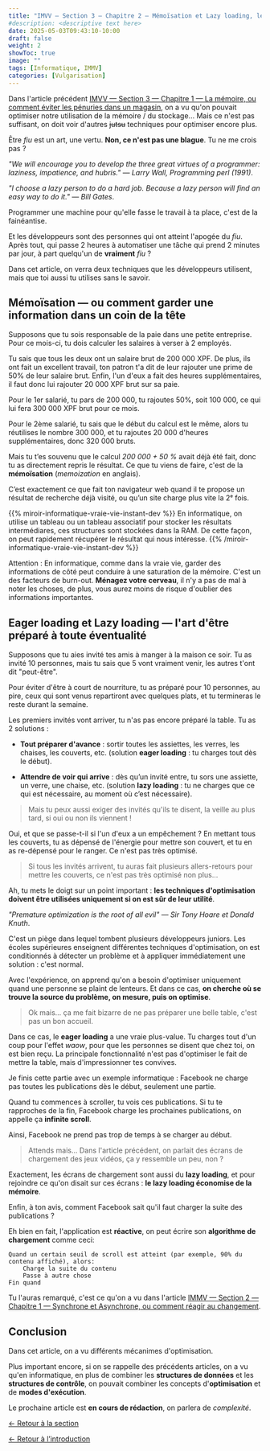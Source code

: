 ```yaml
---
title: "IMVV — Section 3 — Chapitre 2 — Mémoïsation et Lazy loading, les techniques du fainéant ultime"
#description: <descriptive text here>
date: 2025-05-03T09:43:10-10:00
draft: false
weight: 2
showToc: true
image: ""
tags: [Informatique, IMMV]
categories: [Vulgarisation]
---
```

Dans l'article précédent [IMVV — Section 3 — Chapitre 1 — La mémoire, ou comment éviter les pénuries dans un magasin](../memoire/), on a vu qu'on pouvait optimiser notre utilisation de la mémoire / du stockage... Mais ce n'est pas suffisant, on doit voir d'autres ~~jutsu~~ techniques pour optimiser encore plus.

Être *fiu* est un art, une vertu. **Non, ce n'est pas une blague**. Tu ne me crois pas ?

*"We will encourage you to develop the three great virtues of a programmer: laziness, impatience, and hubris." — Larry Wall, Programming perl (1991)*.

*"I choose a lazy person to do a hard job. Because a lazy person will find an easy way to do it." — Bill Gates*.

Programmer une machine pour qu'elle fasse le travail à ta place, c'est de la fainéantise.

Et les développeurs sont des personnes qui ont atteint l'apogée du *fiu*. Après tout, qui passe 2 heures à automatiser une tâche qui prend 2 minutes par jour, à part quelqu'un de **vraiment** *fiu* ?

Dans cet article, on verra deux techniques que les développeurs utilisent, mais que toi aussi tu utilises sans le savoir.

## Mémoïsation — ou comment garder une information dans un coin de la tête

Supposons que tu sois responsable de la paie dans une petite entreprise. Pour ce mois-ci, tu dois calculer les salaires à verser à 2 employés.

Tu sais que tous les deux ont un salaire brut de 200 000 XPF. De plus, ils ont fait un excellent travail, ton patron t'a dit de leur rajouter une prime de 50% de leur salaire brut. Enfin, l'un d'eux a fait des heures supplémentaires, il faut donc lui rajouter 20 000 XPF brut sur sa paie.

Pour le 1er salarié, tu pars de 200 000, tu rajoutes 50%, soit 100 000, ce qui lui fera 300 000 XPF brut pour ce mois.

Pour le 2ème salarié, tu sais que le début du calcul est le même, alors tu réutilises le nombre 300 000, et tu rajoutes 20 000 d'heures supplémentaires, donc 320 000 bruts.

Mais tu t’es souvenu que le calcul *200 000 + 50 %* avait déjà été fait, donc tu as directement repris le résultat. Ce que tu viens de faire, c'est de la **mémoïsation** (*memoization* en anglais).

C’est exactement ce que fait ton navigateur web quand il te propose un résultat de recherche déjà visité, ou qu’un site charge plus vite la 2ᵉ fois.

{{% miroir-informatique-vraie-vie-instant-dev %}}
En informatique, on utilise un tableau ou un tableau associatif pour stocker les résultats intermédiares, ces structures sont stockées dans la RAM. De cette façon, on peut rapidement récupérer le résultat qui nous intéresse.
{{% /miroir-informatique-vraie-vie-instant-dev %}}

Attention : En informatique, comme dans la vraie vie, garder des informations de côté peut conduire à une saturation de la mémoire. C'est un des facteurs de burn-out. **Ménagez votre cerveau**, il n'y a pas de mal à noter les choses, de plus, vous aurez moins de risque d'oublier des informations importantes.

## Eager loading et Lazy loading — l'art d'être préparé à toute éventualité

Supposons que tu aies invité tes amis à manger à la maison ce soir. Tu as invité 10 personnes, mais tu sais que 5 vont vraiment venir, les autres t'ont dit "peut-être".

Pour éviter d'être à court de nourriture, tu as préparé pour 10 personnes, au pire, ceux qui sont venus repartiront avec quelques plats, et tu termineras le reste durant la semaine.

Les premiers invités vont arriver, tu n'as pas encore préparé la table. Tu as 2 solutions :
- **Tout préparer d'avance** : sortir toutes les assiettes, les verres, les chaises, les couverts, etc. (solution **eager loading** : tu charges tout dès le début).

- **Attendre de voir qui arrive** : dès qu’un invité entre, tu sors une assiette, un verre, une chaise, etc. (solution **lazy loading** : tu ne charges que ce qui est nécessaire, au moment où c’est nécessaire).

>Mais tu peux aussi exiger des invités qu'ils te disent, la veille au plus tard, si oui ou non ils viennent !

Oui, et que se passe-t-il si l'un d'eux a un empêchement ? En mettant tous les couverts, tu as dépensé de l'énergie pour mettre son couvert, et tu en as re-dépensé pour le ranger. Ce n'est pas très optimisé.

>Si tous les invités arrivent, tu auras fait plusieurs allers-retours pour mettre les couverts, ce n'est pas très optimisé non plus...

Ah, tu mets le doigt sur un point important : **les techniques d'optimisation doivent être utilisées uniquement si on est sûr de leur utilité**.

*"Premature optimization is the root of all evil" — Sir Tony Hoare et Donald Knuth*.

C'est un piège dans lequel tombent plusieurs développeurs juniors. Les écoles supérieures enseignent différentes techniques d'optimisation, on est conditionnés à détecter un problème et à appliquer immédiatement une solution : c'est normal.

Avec l'expérience, on apprend qu'on a besoin d'optimiser uniquement quand une personne se plaint de lenteurs. Et dans ce cas, **on cherche où se trouve la source du problème, on mesure, puis on optimise**. 

>Ok mais... ça me fait bizarre de ne pas préparer une belle table, c'est pas un bon accueil.

Dans ce cas, le **eager loading** a une vraie plus-value. Tu charges tout d'un coup pour l'effet *waow*, pour que les personnes se disent que chez toi, on est bien reçu. La principale fonctionnalité n'est pas d'optimiser le fait de mettre la table, mais d'impressionner tes convives.

Je finis cette partie avec un exemple informatique : Facebook ne charge pas toutes les publications dès le début, seulement une partie.

Quand tu commences à scroller, tu vois ces publications. Si tu te rapproches de la fin, Facebook charge les prochaines publications, on appelle ça **infinite scroll**.

Ainsi, Facebook ne prend pas trop de temps à se charger au début.

>Attends mais... Dans l'article précédent, on parlait des écrans de chargement des jeux vidéos, ça y ressemble un peu, non ?

Exactement, les écrans de chargement sont aussi du **lazy loading**, et pour rejoindre ce qu'on disait sur ces écrans : **le lazy loading économise de la mémoire**.

Enfin, à ton avis, comment Facebook sait qu'il faut charger la suite des publications ?

Eh bien en fait, l'application est **réactive**, on peut écrire son **algorithme de chargement** comme ceci:

```
Quand un certain seuil de scroll est atteint (par exemple, 90% du contenu affiché), alors:
    Charge la suite du contenu
    Passe à autre chose
Fin quand
```

Tu l'auras remarqué, c'est ce qu'on a vu dans l'article [IMMV — Section 2 — Chapitre 1 — Synchrone et Asynchrone, ou comment réagir au changement](../sync-async/).

## Conclusion

Dans cet article, on a vu différents mécanimes d'optimisation.

Plus important encore, si on se rappelle des précédents articles, on a vu qu'en informatique, en plus de combiner les **structures de données** et les **structures de contrôle**, on pouvait combiner les concepts d'**optimisation** et de **modes d'exécution**.

Le prochaine article est **en cours de rédaction**, on parlera de *complexité*.

[← Retour à la section](../../optimisation/optimisation/)

[← Retour à l’introduction](../../introduction/)